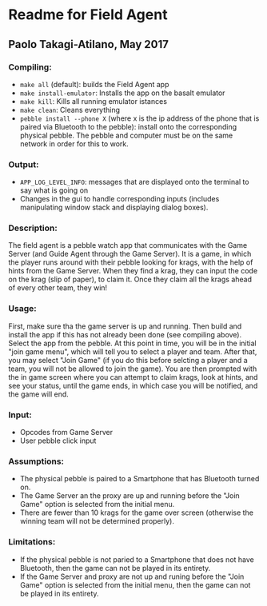 # Readme for Field Agent
## Paolo Takagi-Atilano, May 2017
### Compiling:
- `make all` (default): builds the Field Agent app
- `make install-emulator`: Installs the app on the basalt emulator
- `make kill`: Kills all running emulator istances
- `make clean`: Cleans everything
- `pebble install --phone X` (where x is the ip address of the phone that is paired via Bluetooth to the pebble): install onto the corresponding physical pebble. The pebble and computer must be on the same network in order for this to work.

### Output:
- `APP_LOG_LEVEL_INFO`: messages that are displayed onto the terminal to say what is going on
- Changes in the gui to handle corresponding inputs (includes manipulating window stack and displaying dialog boxes).

### Description:
The field agent is a pebble watch app that communicates with the Game Server (and Guide Agent through the Game Server).  It is a game, in which the player runs around with their pebble looking for krags, with the help of hints from the Game Server.  When they find a krag, they can input the code on the krag (slip of paper), to claim it.  Once they claim all the krags ahead of every other team, they win!

### Usage:
First, make sure tha the game server is up and running.  Then build and install the app if this has not already been done (see compiling above).  Select the app from the pebble.  At this point in time, you will be in the initial "join game menu", which will tell you to select a player and team.  After that, you may select "Join Game" (if you do this before selcting a player and a team, you will not be allowed to join the game).  You are then prompted with the in game screen where you can attempt to claim krags, look at hints, and see your status, until the game ends, in which case you will be notified, and the game will end.

### Input:
- Opcodes from Game Server
- User pebble click input

### Assumptions:
- The physical pebble is paired to a Smartphone that has Bluetooth turned on.
- The Game Server an the proxy are up and running before the "Join Game" option is selected from the initial menu.
- There are fewer than 10 krags for the game over screen (otherwise the winning team will not be determined properly).

### Limitations:
- If the physical pebble is not paried to a Smartphone that does not have Bluetooth, then the game can not be played in its entirety.  
- If the Game Server and proxy are not up and runing before the "Join Game" option is selected from the initial menu, then the game can not be played in its entirety.
